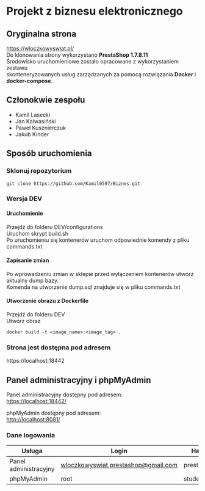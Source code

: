 # Projekt z biznesu elektronicznego
## Oryginalna strona
https://wloczkowyswiat.pl/  
Do klonowania strony wykorzystano **PrestaShop 1.7.8.11**  
Środowisko uruchomieniowe zostało opracowane z wykorzystaniem zestawu  
skonteneryzowanych usług zarządzanych za pomocą rozwiązania **Docker** i **docker-compose**.
## Członokwie zespołu 
- Kamil Lasecki
- Jan Kalwasiński
- Paweł Kusznierczuk
- Jakub Kinder
## Sposób uruchomienia
### Sklonuj repozytorium  
~~~
git clone https://github.com/Kamil0597/Biznes.git
~~~
### 

### Wersja DEV
#### Uruchomienie
Przejdź do folderu DEV/configurations  
Uruchom skrypt build.sh  
Po uruchomieniu się kontenerów uruchom odpowiednie komendy z pliku commands.txt
#### Zapisanie zmian
Po wprowadzeniu zmian w sklepie przed wyłączeniem kontenerów utwórz aktualny dump bazy.  
Komenda na utworzenie dump.sql znajduje się w pliku commands.txt
#### Utworzenie obrazu z Dockerfile
Przejdź do folderu DEV  
Utwórz obraz  
~~~
docker build -t <image_name>:<image_tag> .
~~~

### Strona jest dostępna pod adresem  
https://localhost:18442
## Panel administracyjny i phpMyAdmin

Panel administracyjny dostępny pod adresem:  
[https://localhost:18442/](https://localhost:18442/admin-dev/)  

phpMyAdmin dostępny pod adresem:  
[http://localhost:8081/](http://localhost:8081/)

### Dane logowania

| Usługa               | Login                              | Hasło       |
|----------------------|------------------------------------|-------------|
| Panel administracyjny | wloczkowyswiat.prestashop@gmail.com | prestashop |
| phpMyAdmin           | root                              | student  |



